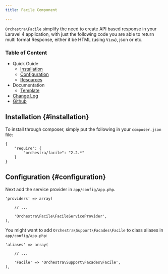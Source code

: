 ```yaml
---
title: Facile Component

---
```


`Orchestra\Facile` simplify the need to create API based response in your Laravel 4 application, with just the following code you are able to return multi format Response, either it be HTML (using `View`), json or etc.

### Table of Content

* Quick Guide
  - [Installation](#installation)
  - [Configuration](#configuration)
  - [Resources](#resources)
* Documentation
  - [Template](/docs/2.2/components/facile/templating)
* [Change Log](/docs/2.2/components/facile/changes#v2-2)
* [Github](https://github.com/orchestral/facile)

## Installation {#installation}

To install through composer, simply put the following in your `composer.json` file:

	{
		"require": {
			"orchestra/facile": "2.2.*"
		}
	}

## Configuration {#configuration}

Next add the service provider in `app/config/app.php`.

	'providers' => array(

		// ...

		'Orchestra\Facile\FacileServiceProvider',
	),

You might want to add `Orchestra\Support\Facades\Facile` to class aliases in `app/config/app.php`:

	'aliases' => array(

		// ...

		'Facile' => 'Orchestra\Support\Facades\Facile',
	),

